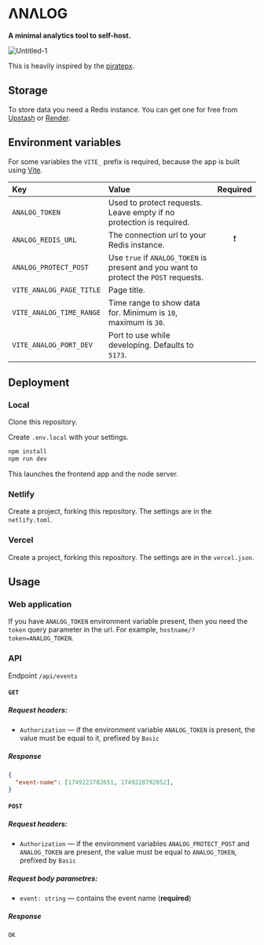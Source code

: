 # ΛNΛLOG
**A minimal analytics tool to self-host.**

![Untitled-1](https://github.com/user-attachments/assets/ac2de3d5-d722-4b3e-abc6-4d40a6cb02b6)

This is heavily inspired by the [piratepx](https://piratepx.com).

## Storage
To store data you need a Redis instance. You can get one for free from [Upstash](https://upstash.com) or [Render](https://render.com).

## Environment variables
For some variables the `VITE_` prefix is required, because the app is built using [Vite](https://vite.dev).

| Key  | Value | Required |
| :--- | :--- | :---: |
| `ANALOG_TOKEN` | Used to protect requests. Leave empty if no protection is required.  | |
| `ANALOG_REDIS_URL` | The connection url to your Redis instance. |❗|
| `ANALOG_PROTECT_POST` | Use `true` if `ANALOG_TOKEN` is present and you want to protect the `POST` requests. | |
| `VITE_ANALOG_PAGE_TITLE` | Page title. | |
| `VITE_ANALOG_TIME_RANGE` | Time range to show data for. Minimum is `10`, maximum is `30`. | |
| `VITE_ANALOG_PORT_DEV` | Port to use while developing. Defaults to `5173`. | |

## Deployment
### Local
Clone this repository.

Create `.env.local` with your settings.
```bash
npm install
npm run dev
```
This launches the frontend app and the node server.
### Netlify
Create a project, forking this repository. The settings are in the `netlify.toml`.
### Vercel
Create a project, forking this repository. The settings are in the `vercel.json`.

## Usage
### Web application
If you have `ANALOG_TOKEN` environment variable present, then you need the `token` query parameter in the url. For example, `hostname/?token=ANALOG_TOKEN`.

### API
Endpoint `/api/events`
#### `GET`
##### Request headers:
- `Authorization` — if the environment variable `ANALOG_TOKEN` is present, the value must be equal to it, prefixed by `Basic `
##### Response
```json
{
  "event-name": [1749223782651, 1749228792052],
}
```

#### `POST`
##### Request headers:
- `Authorization` — if the environment variables `ANALOG_PROTECT_POST` and `ANALOG_TOKEN` are present, the value must be equal to `ANALOG_TOKEN`, prefixed by `Basic `
##### Request body parametres:
- `event: string` — contains the event name (**required**)
##### Response
```bash
OK
```
